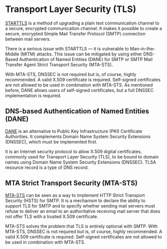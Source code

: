 # Transport Layer Security (TLS)

[STARTTLS](tls.md) is a method of upgrading a plain text communication channel to a secure, encrypted communication channel. 
It makes it possible to create a secure, encrypted Simple Mail Transfer Protocol (SMTP) connection between mail servers.

There is a serious issue with STARTTLS — it is vulnerable to Man-in-the-Middle (MITM) attacks. This issue can be 
mitigated by using either DNS-Based Authentication of Named Entities (DANE) for SMTP or SMTP Mail Transfer Agent 
Strict Transport Security (MTA-STS).

With MTA-STS, DNSSEC is not required but is, of course, highly recommended. A valid X.509 certificate is required. 
Self-signed certificates are not allowed to be used in combination with MTA-STS. As mentioned before, DANE allows 
users of self-signed certificates, but a full DNSSEC implementation is required. 

## DNS-based Authentication of Named Entities (DANE)

[DANE](dane.md) is an alternative to Public Key Infrastructure (PKI) Certificate 
Authorities. It complements Domain Name System Security Extensions (DNSSEC), which must be implemented first. 

It is an Internet security protocol to allow X.509 digital certificates, commonly used for Transport Layer Security 
(TLS), to be bound to domain names using Domain Name System Security Extensions (DNSSEC). TLSA resource record is a 
type of DNS record.

## MTA Strict Transport Security (MTA-STS)

[MTA-STS](mta-sts.md) can be seen as a way to implement HTTP Strict Transport Security (HSTS) for SMTP. It is a mechanism to declare 
the ability to support TLS for SMTP and to specify whether sending mail servers must refuse to deliver an email to an 
authoritative receiving mail server that does not offer TLS with a trusted X.509 certificate. 

MTA-STS solves the problem that TLS is entirely optional with SMTP. With MTA-STS, DNSSEC is not required but is, 
of course, highly recommended. A valid X.509 certificate is required. Self-signed certificates are not allowed to be 
used in combination with MTA-STS.